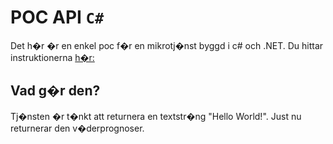 # POC API `C#`

Det h�r �r en enkel poc f�r en mikrotj�nst byggd i c# och .NET.
Du hittar instruktionerna [h�r:](https://dotnet.microsoft.com/en-us/learn/aspnet/microservice-tutorial/create)

## Vad g�r den?

Tj�nsten �r t�nkt att returnera en textstr�ng "Hello World!". Just nu returnerar den v�derprognoser.

